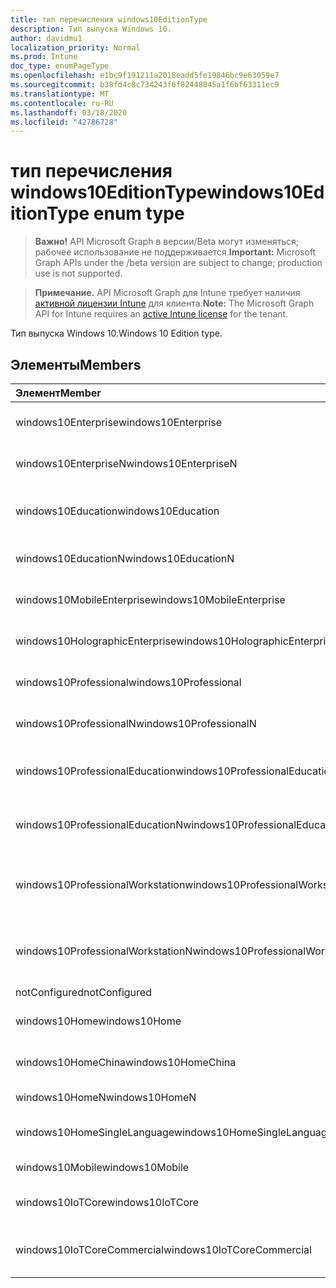 ```yaml
---
title: тип перечисления windows10EditionType
description: Тип выпуска Windows 10.
author: davidmu1
localization_priority: Normal
ms.prod: Intune
doc_type: enumPageType
ms.openlocfilehash: e1bc9f191211a2018eadd5fe19846bc9e63059e7
ms.sourcegitcommit: b38fd4c8c734243f6f82448045a1f6bf63311ec9
ms.translationtype: MT
ms.contentlocale: ru-RU
ms.lasthandoff: 03/18/2020
ms.locfileid: "42786728"
---
```

# <a name="windows10editiontype-enum-type"></a><span data-ttu-id="b205d-103">тип перечисления windows10EditionType</span><span class="sxs-lookup"><span data-stu-id="b205d-103">windows10EditionType enum type</span></span>

> <span data-ttu-id="b205d-104">**Важно!** API Microsoft Graph в версии/Beta могут изменяться; рабочее использование не поддерживается.</span><span class="sxs-lookup"><span data-stu-id="b205d-104">**Important:** Microsoft Graph APIs under the /beta version are subject to change; production use is not supported.</span></span>

> <span data-ttu-id="b205d-105">**Примечание.** API Microsoft Graph для Intune требует наличия [активной лицензии Intune](https://go.microsoft.com/fwlink/?linkid=839381) для клиента.</span><span class="sxs-lookup"><span data-stu-id="b205d-105">**Note:** The Microsoft Graph API for Intune requires an [active Intune license](https://go.microsoft.com/fwlink/?linkid=839381) for the tenant.</span></span>

<span data-ttu-id="b205d-106">Тип выпуска Windows 10.</span><span class="sxs-lookup"><span data-stu-id="b205d-106">Windows 10 Edition type.</span></span>

## <a name="members"></a><span data-ttu-id="b205d-107">Элементы</span><span class="sxs-lookup"><span data-stu-id="b205d-107">Members</span></span>
|<span data-ttu-id="b205d-108">Элемент</span><span class="sxs-lookup"><span data-stu-id="b205d-108">Member</span></span>|<span data-ttu-id="b205d-109">Значение</span><span class="sxs-lookup"><span data-stu-id="b205d-109">Value</span></span>|<span data-ttu-id="b205d-110">Описание</span><span class="sxs-lookup"><span data-stu-id="b205d-110">Description</span></span>|
|:---|:---|:---|
|<span data-ttu-id="b205d-111">windows10Enterprise</span><span class="sxs-lookup"><span data-stu-id="b205d-111">windows10Enterprise</span></span>|<span data-ttu-id="b205d-112">нуль</span><span class="sxs-lookup"><span data-stu-id="b205d-112">0</span></span>|<span data-ttu-id="b205d-113">Windows 10 Корпоративная</span><span class="sxs-lookup"><span data-stu-id="b205d-113">Windows 10 Enterprise</span></span>|
|<span data-ttu-id="b205d-114">windows10EnterpriseN</span><span class="sxs-lookup"><span data-stu-id="b205d-114">windows10EnterpriseN</span></span>|<span data-ttu-id="b205d-115">1,1</span><span class="sxs-lookup"><span data-stu-id="b205d-115">1</span></span>|<span data-ttu-id="b205d-116">Windows 10 Ентерприсен</span><span class="sxs-lookup"><span data-stu-id="b205d-116">Windows 10 EnterpriseN</span></span>|
|<span data-ttu-id="b205d-117">windows10Education</span><span class="sxs-lookup"><span data-stu-id="b205d-117">windows10Education</span></span>|<span data-ttu-id="b205d-118">2</span><span class="sxs-lookup"><span data-stu-id="b205d-118">2</span></span>|<span data-ttu-id="b205d-119">Windows 10 для образовательных учреждений</span><span class="sxs-lookup"><span data-stu-id="b205d-119">Windows 10 Education</span></span>|
|<span data-ttu-id="b205d-120">windows10EducationN</span><span class="sxs-lookup"><span data-stu-id="b205d-120">windows10EducationN</span></span>|<span data-ttu-id="b205d-121">4</span><span class="sxs-lookup"><span data-stu-id="b205d-121">3</span></span>|<span data-ttu-id="b205d-122">Windows 10 Едукатионн</span><span class="sxs-lookup"><span data-stu-id="b205d-122">Windows 10 EducationN</span></span>|
|<span data-ttu-id="b205d-123">windows10MobileEnterprise</span><span class="sxs-lookup"><span data-stu-id="b205d-123">windows10MobileEnterprise</span></span>|<span data-ttu-id="b205d-124">4 </span><span class="sxs-lookup"><span data-stu-id="b205d-124">4</span></span>|<span data-ttu-id="b205d-125">Windows 10 Mobile корпоративный</span><span class="sxs-lookup"><span data-stu-id="b205d-125">Windows 10 Mobile Enterprise</span></span>|
|<span data-ttu-id="b205d-126">windows10HolographicEnterprise</span><span class="sxs-lookup"><span data-stu-id="b205d-126">windows10HolographicEnterprise</span></span>|<span data-ttu-id="b205d-127">5 </span><span class="sxs-lookup"><span data-stu-id="b205d-127">5</span></span>|<span data-ttu-id="b205d-128">Windows 10 holographic Корпоративная</span><span class="sxs-lookup"><span data-stu-id="b205d-128">Windows 10 Holographic Enterprise</span></span>|
|<span data-ttu-id="b205d-129">windows10Professional</span><span class="sxs-lookup"><span data-stu-id="b205d-129">windows10Professional</span></span>|<span data-ttu-id="b205d-130">6 </span><span class="sxs-lookup"><span data-stu-id="b205d-130">6</span></span>|<span data-ttu-id="b205d-131">Windows 10 профессиональная</span><span class="sxs-lookup"><span data-stu-id="b205d-131">Windows 10 Professional</span></span>|
|<span data-ttu-id="b205d-132">windows10ProfessionalN</span><span class="sxs-lookup"><span data-stu-id="b205d-132">windows10ProfessionalN</span></span>|<span data-ttu-id="b205d-133">7 </span><span class="sxs-lookup"><span data-stu-id="b205d-133">7</span></span>|<span data-ttu-id="b205d-134">Windows 10 Профессионалн</span><span class="sxs-lookup"><span data-stu-id="b205d-134">Windows 10 ProfessionalN</span></span>|
|<span data-ttu-id="b205d-135">windows10ProfessionalEducation</span><span class="sxs-lookup"><span data-stu-id="b205d-135">windows10ProfessionalEducation</span></span>|<span data-ttu-id="b205d-136">8 </span><span class="sxs-lookup"><span data-stu-id="b205d-136">8</span></span>|<span data-ttu-id="b205d-137">Windows 10 профессиональная образование</span><span class="sxs-lookup"><span data-stu-id="b205d-137">Windows 10 Professional Education</span></span>|
|<span data-ttu-id="b205d-138">windows10ProfessionalEducationN</span><span class="sxs-lookup"><span data-stu-id="b205d-138">windows10ProfessionalEducationN</span></span>|<span data-ttu-id="b205d-139">9 </span><span class="sxs-lookup"><span data-stu-id="b205d-139">9</span></span>|<span data-ttu-id="b205d-140">Windows 10 профессиональная Едукатионн</span><span class="sxs-lookup"><span data-stu-id="b205d-140">Windows 10 Professional EducationN</span></span>|
|<span data-ttu-id="b205d-141">windows10ProfessionalWorkstation</span><span class="sxs-lookup"><span data-stu-id="b205d-141">windows10ProfessionalWorkstation</span></span>|<span data-ttu-id="b205d-142">10 </span><span class="sxs-lookup"><span data-stu-id="b205d-142">10</span></span>|<span data-ttu-id="b205d-143">Windows 10 профессиональная для рабочих станций</span><span class="sxs-lookup"><span data-stu-id="b205d-143">Windows 10 Professional for Workstations</span></span>|
|<span data-ttu-id="b205d-144">windows10ProfessionalWorkstationN</span><span class="sxs-lookup"><span data-stu-id="b205d-144">windows10ProfessionalWorkstationN</span></span>|<span data-ttu-id="b205d-145">-11:00</span><span class="sxs-lookup"><span data-stu-id="b205d-145">11</span></span>|<span data-ttu-id="b205d-146">Windows 10 профессиональная для рабочих станций N</span><span class="sxs-lookup"><span data-stu-id="b205d-146">Windows 10 Professional for Workstations N</span></span>|
|<span data-ttu-id="b205d-147">notConfigured</span><span class="sxs-lookup"><span data-stu-id="b205d-147">notConfigured</span></span>|<span data-ttu-id="b205d-148">12</span><span class="sxs-lookup"><span data-stu-id="b205d-148">12</span></span>|<span data-ttu-id="b205d-149">NotConfigured</span><span class="sxs-lookup"><span data-stu-id="b205d-149">NotConfigured</span></span>|
|<span data-ttu-id="b205d-150">windows10Home</span><span class="sxs-lookup"><span data-stu-id="b205d-150">windows10Home</span></span>|<span data-ttu-id="b205d-151">13 </span><span class="sxs-lookup"><span data-stu-id="b205d-151">13</span></span>|<span data-ttu-id="b205d-152">Windows 10 Домашняя</span><span class="sxs-lookup"><span data-stu-id="b205d-152">Windows 10 Home</span></span>|
|<span data-ttu-id="b205d-153">windows10HomeChina</span><span class="sxs-lookup"><span data-stu-id="b205d-153">windows10HomeChina</span></span>|<span data-ttu-id="b205d-154">14 </span><span class="sxs-lookup"><span data-stu-id="b205d-154">14</span></span>|<span data-ttu-id="b205d-155">Windows 10 домашняя (Китай)</span><span class="sxs-lookup"><span data-stu-id="b205d-155">Windows 10 Home China</span></span>|
|<span data-ttu-id="b205d-156">windows10HomeN</span><span class="sxs-lookup"><span data-stu-id="b205d-156">windows10HomeN</span></span>|<span data-ttu-id="b205d-157">15 </span><span class="sxs-lookup"><span data-stu-id="b205d-157">15</span></span>|<span data-ttu-id="b205d-158">Windows 10 Домашняя N</span><span class="sxs-lookup"><span data-stu-id="b205d-158">Windows 10 Home N</span></span>|
|<span data-ttu-id="b205d-159">windows10HomeSingleLanguage</span><span class="sxs-lookup"><span data-stu-id="b205d-159">windows10HomeSingleLanguage</span></span>|<span data-ttu-id="b205d-160">16 </span><span class="sxs-lookup"><span data-stu-id="b205d-160">16</span></span>|<span data-ttu-id="b205d-161">Windows 10 Домашняя, для одного языка</span><span class="sxs-lookup"><span data-stu-id="b205d-161">Windows 10 Home Single Language</span></span>|
|<span data-ttu-id="b205d-162">windows10Mobile</span><span class="sxs-lookup"><span data-stu-id="b205d-162">windows10Mobile</span></span>|<span data-ttu-id="b205d-163">17 </span><span class="sxs-lookup"><span data-stu-id="b205d-163">17</span></span>|<span data-ttu-id="b205d-164">Windows 10 Mobile</span><span class="sxs-lookup"><span data-stu-id="b205d-164">Windows 10 Mobile</span></span>|
|<span data-ttu-id="b205d-165">windows10IoTCore</span><span class="sxs-lookup"><span data-stu-id="b205d-165">windows10IoTCore</span></span>|<span data-ttu-id="b205d-166">18 </span><span class="sxs-lookup"><span data-stu-id="b205d-166">18</span></span>|<span data-ttu-id="b205d-167">Windows 10 IoT базовая</span><span class="sxs-lookup"><span data-stu-id="b205d-167">Windows 10 IoT Core</span></span>|
|<span data-ttu-id="b205d-168">windows10IoTCoreCommercial</span><span class="sxs-lookup"><span data-stu-id="b205d-168">windows10IoTCoreCommercial</span></span>|<span data-ttu-id="b205d-169">19</span><span class="sxs-lookup"><span data-stu-id="b205d-169">19</span></span>|<span data-ttu-id="b205d-170">Windows 10 IoT базовая коммерческая версия</span><span class="sxs-lookup"><span data-stu-id="b205d-170">Windows 10 IoT Core Commercial</span></span>|



